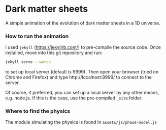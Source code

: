 # Dark matter sheets

A simple animation of the evolution of dark matter sheets in a 1D universe.

### How to run the animation

I used `jekyll` (<https://jekyllrb.com/>) to pre-compile the source code.
Once installed, move into this git repository and run: 

```bash
jekyll serve --watch
```
 to set up local server (default is 9999).
 Then open your browser (tried on Chrome and Firefox) and type http://localhost:9999/ to connect to the server.
 
 Of course, if preferred, you can set up a local server by any other means, e.g. node.js. If this is the case, use the pre-compiled `_site` folder.
 
### Where to find the physics

The module simulating the physics is found in `assets/js/phase-model.js`